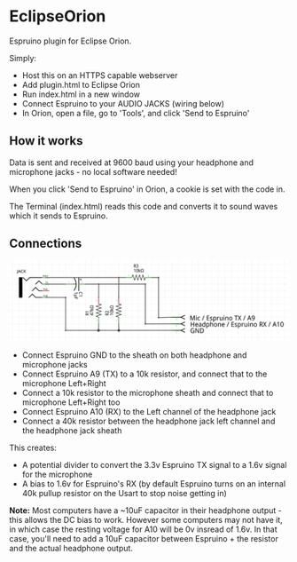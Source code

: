 EclipseOrion
===========


Espruino plugin for Eclipse Orion.

Simply:

* Host this on an HTTPS capable webserver
* Add plugin.html to Eclipse Orion
* Run index.html in a new window
* Connect Espruino to your AUDIO JACKS (wiring below)
* In Orion, open a file, go to 'Tools', and click 'Send to Espruino'

How it works
----------

Data is sent and received at 9600 baud using your headphone and microphone jacks - no local software needed!

When you click 'Send to Espruino' in Orion, a cookie is set with the code in.

The Terminal (index.html) reads this code and converts it to sound waves which it sends to Espruino.


Connections
----------

![Espruino Wiring](circuit.png)

* Connect Espruino GND to the sheath on both headphone and microphone jacks
* Connect Espruino A9 (TX) to a 10k resistor, and connect that to the microphone Left+Right
* Connect a 10k resistor to the microphone sheath and connect that to microphone Left+Right too
* Connect Espruino A10 (RX) to the Left channel of the headphone jack
* Connect a 40k resistor between the headphone jack left channel and the headphone jack sheath

This creates: 
* A potential divider to convert the 3.3v Espruino TX signal to a 1.6v signal for the microphone
* A bias to 1.6v for Espruino's RX (by default Espruino turns on an internal 40k pullup resistor on the Usart to stop noise getting in)

**Note:** Most computers have a ~10uF capacitor in their headphone output - this allows the DC bias to work. However some computers may not have it, in which case the resting voltage for A10 will be 0v insread of 1.6v. In that case, you'll need to add a 10uF capacitor between Espruino + the resistor and the actual headphone output.
